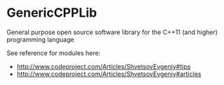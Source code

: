 ﻿# GenericCPPLib
General purpose open source software library for the C++11 (and higher) programming language

See reference for modules here:
- http://www.codeproject.com/Articles/ShvetsovEvgeniy#tips
- http://www.codeproject.com/Articles/ShvetsovEvgeniy#articles